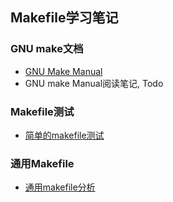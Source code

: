 ## Makefile学习笔记

### GNU make文档
* [GNU Make Manual](https://www.gnu.org/software/make/manual/)
* GNU make Manual阅读笔记, Todo

### Makefile测试
* [简单的makefile测试](./makefile_demo/README.md)

### 通用Makefile
* [通用makefile分析](./makefile_tool/README.md)
